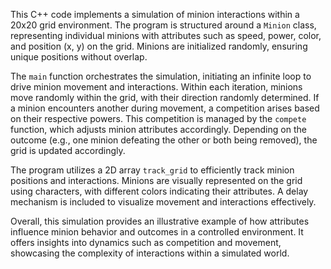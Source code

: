 This C++ code implements a simulation of minion interactions within a 20x20 grid environment. The program is structured around a `Minion` class, representing individual minions with attributes such as speed, power, color, and position (x, y) on the grid. Minions are initialized randomly, ensuring unique positions without overlap.

The `main` function orchestrates the simulation, initiating an infinite loop to drive minion movement and interactions. Within each iteration, minions move randomly within the grid, with their direction randomly determined. If a minion encounters another during movement, a competition arises based on their respective powers. This competition is managed by the `compete` function, which adjusts minion attributes accordingly. Depending on the outcome (e.g., one minion defeating the other or both being removed), the grid is updated accordingly.

The program utilizes a 2D array `track_grid` to efficiently track minion positions and interactions. Minions are visually represented on the grid using characters, with different colors indicating their attributes. A delay mechanism is included to visualize movement and interactions effectively.

Overall, this simulation provides an illustrative example of how attributes influence minion behavior and outcomes in a controlled environment. It offers insights into dynamics such as competition and movement, showcasing the complexity of interactions within a simulated world.
